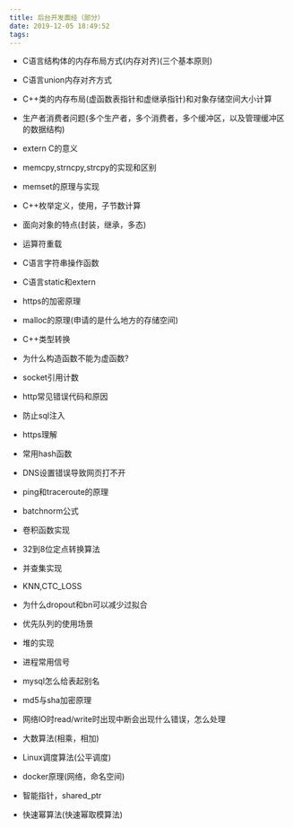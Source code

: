```yaml
---
title: 后台开发面经（部分）
date: 2019-12-05 18:49:52
tags:
---
```


* C语言结构体的内存布局方式(内存对齐)(三个基本原则)

* C语言union内存对齐方式

* C++类的内存布局(虚函数表指针和虚继承指针)和对象存储空间大小计算

* 生产者消费者问题(多个生产者，多个消费者，多个缓冲区，以及管理缓冲区的数据结构)

* extern C的意义

* memcpy,strncpy,strcpy的实现和区别

* memset的原理与实现

* C++枚举定义，使用，子节数计算

* 面向对象的特点(封装，继承，多态)

* 运算符重载

* C语言字符串操作函数

* C语言static和extern

* https的加密原理

* malloc的原理(申请的是什么地方的存储空间)

* C++类型转换

* 为什么构造函数不能为虚函数?

* socket引用计数

* http常见错误代码和原因

* 防止sql注入

* https理解

* 常用hash函数

* DNS设置错误导致网页打不开

* ping和traceroute的原理

* batchnorm公式

* 卷积函数实现

* 32到8位定点转换算法

* 并查集实现

* KNN,CTC_LOSS

* 为什么dropout和bn可以减少过拟合

* 优先队列的使用场景

* 堆的实现

* 进程常用信号

* mysql怎么给表起别名

* md5与sha加密原理

* 网络IO时read/write时出现中断会出现什么错误，怎么处理

* 大数算法(相乘，相加)

* Linux调度算法(公平调度)

* docker原理(网络，命名空间)

* 智能指针，shared_ptr

* 快速幂算法(快速幂取模算法)

  
